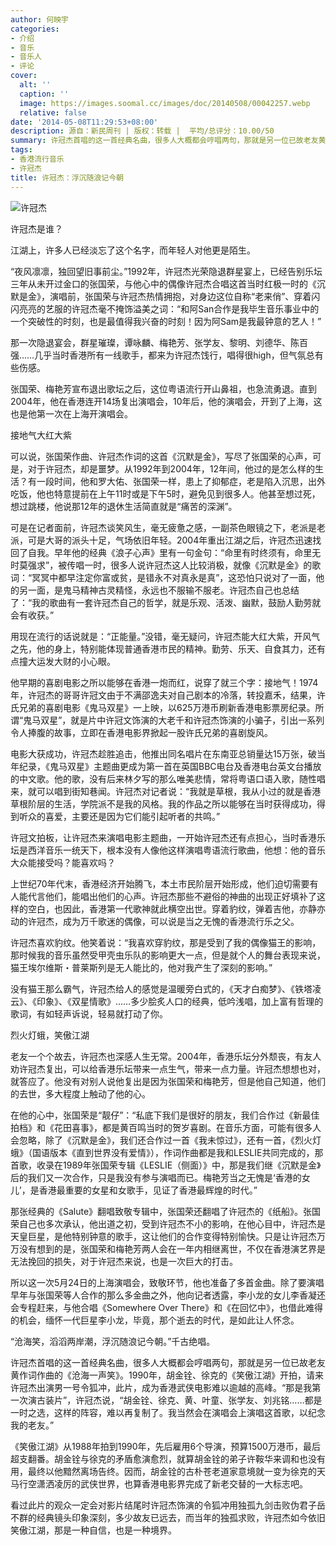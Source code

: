 ```yaml
---
author: 何映宇
categories:
- 介绍
- 音乐
- 音乐人
- 评论
cover:
  alt: ''
  caption: ''
  image: https://images.soomal.cc/images/doc/20140508/00042257.webp
  relative: false
date: '2014-05-08T11:29:53+08:00'
description: 源自：新民周刊 | 版权：转载 |  平均/总评分：10.00/50
summary: 许冠杰首唱的这一首经典名曲，很多人大概都会哼唱两句，那就是另一位已故老友黄��作词作曲的《沧海一声笑》。1990年，胡金铨、徐克的《笑傲江湖》开拍，请来许冠杰出演男一号令狐冲，此片，成为香港武侠电影难以逾越的高峰。“那是我第一次演古装片”，许冠杰说，“胡金铨、徐克、黄��、叶童、张学友、刘兆铭……都是一时之选，这样的阵容，难以再复制了……
tags:
- 香港流行音乐
- 许冠杰
title: 许冠杰：浮沉随浪记今朝
---
```


![许冠杰](https://images.soomal.cc/images/doc/20140508/00042257.webp)





许冠杰是谁？

江湖上，许多人已经淡忘了这个名字，而年轻人对他更是陌生。

“夜风凛凛，独回望旧事前尘。”1992年，许冠杰光荣隐退群星宴上，已经告别乐坛三年从未开过金口的张国荣，与他心中的偶像许冠杰合唱这首当时红极一时的《沉默是金》，演唱前，张国荣与许冠杰热情拥抱，对身边这位自称“老来俏”、穿着闪闪亮亮的艺服的许冠杰毫不掩饰溢美之词：“和阿San合作是我毕生音乐事业中的一个突破性的时刻，也是最值得我兴奋的时刻！因为阿Sam是我最钟意的艺人！”

那一次隐退宴会，群星璀璨，谭咏麟、梅艳芳、张学友、黎明、刘德华、陈百强……几乎当时香港所有一线歌手，都来为许冠杰饯行，唱得很high，但气氛总有些伤感。

张国荣、梅艳芳宣布退出歌坛之后，这位粤语流行开山鼻祖，也急流勇退。直到2004年，他在香港连开14场复出演唱会，10年后，他的演唱会，开到了上海，这也是他第一次在上海开演唱会。　

接地气大红大紫

可以说，张国荣作曲、许冠杰作词的这首《沉默是金》，写尽了张国荣的心声，可是，对于许冠杰，却是噩梦。从1992年到2004年，12年间，他过的是怎么样的生活？有一段时间，他和罗大佑、张国荣一样，患上了抑郁症，老是陷入沉思，出外吃饭，他也特意提前在上午11时或是下午5时，避免见到很多人。他甚至想过死，想过跳楼，他说那12年的退休生活简直就是“痛苦的深渊”。

可是在记者面前，许冠杰谈笑风生，毫无疲惫之感，一副茶色眼镜之下，老派是老派，可是大哥的派头十足，气场依旧年轻。2004年重出江湖之后，许冠杰迅速找回了自我。早年他的经典《浪子心声》里有一句金句：“命里有时终须有，命里无时莫强求”，被传唱一时，很多人说许冠杰这人比较消极，就像《沉默是金》的歌词：“冥冥中都早注定你富或贫，是错永不对真永是真”，这恐怕只说对了一面，他的另一面，是鬼马精神古灵精怪，永远也不服输不服老。许冠杰自己也总结了：“我的歌曲有一套许冠杰自己的哲学，就是乐观、活泼、幽默，鼓励人勤劳就会有收获。”

用现在流行的话说就是：“正能量。”没错，毫无疑问，许冠杰能大红大紫，开风气之先，他的身上，特别能体现普通香港市民的精神。勤劳、乐天、自食其力，还有点撞大运发大财的小心眼。

他早期的喜剧电影之所以能够在香港一炮而红，说穿了就三个字：接地气！1974年，许冠杰的哥哥许冠文由于不满邵逸夫对自己剧本的冷落，转投嘉禾，结果，许氏兄弟的喜剧电影《鬼马双星》一上映，以625万港币刷新香港电影票房纪录。所谓“鬼马双星”，就是片中许冠文饰演的大老千和许冠杰饰演的小骗子，引出一系列令人捧腹的故事，立即在香港电影界掀起一股许氏兄弟的喜剧旋风。

电影大获成功，许冠杰趁胜追击，他推出同名唱片在东南亚总销量达15万张，破当年纪录，《鬼马双星》主题曲更成为第一首在英国BBC电台及香港电台英文台播放的中文歌。他的歌，没有后来林夕写的那么唯美悲情，常将粤语口语入歌，随性唱来，就可以唱到街知巷闻。许冠杰对记者说：“我就是草根，我从小过的就是香港草根阶层的生活，学院派不是我的风格。我的作品之所以能够在当时获得成功，得到听众的喜爱，主要还是因为它们能引起听者的共鸣。”

许冠文拍板，让许冠杰来演唱电影主题曲，一开始许冠杰还有点担心，当时香港乐坛是西洋音乐一统天下，根本没有人像他这样演唱粤语流行歌曲，他想：他的音乐大众能接受吗？能喜欢吗？

上世纪70年代末，香港经济开始腾飞，本土市民阶层开始形成，他们迫切需要有人能代言他们，能唱出他们的心声。许冠杰那些不避俗的神曲的出现正好填补了这样的空白，也因此，香港第一代歌神就此横空出世。穿着豹纹，弹着吉他，亦静亦动的许冠杰，成为万千歌迷的偶像，可以说是当之无愧的香港流行乐之父。

许冠杰喜欢豹纹。他笑着说：“我喜欢穿豹纹，那是受到了我的偶像猫王的影响，那时候我的音乐虽然受甲壳虫乐队的影响更大一点，但是就个人的舞台表现来说，猫王埃尔维斯・普莱斯列是无人能比的，他对我产生了深刻的影响。”

没有猫王那么霸气，许冠杰给人的感觉是温暖旁白式的，《天才白痴梦》、《铁塔凌云》、《印象》、《双星情歌》……多少脍炙人口的经典，低吟浅唱，加上富有哲理的歌词，有如轻声诉说，轻易就打动了你。

烈火灯蛾，笑傲江湖

老友一个个故去，许冠杰也深感人生无常。2004年，香港乐坛分外颓丧，有友人劝许冠杰复出，可以给香港乐坛带来一点生气，带来一点力量。许冠杰想想也对，就答应了。他没有对别人说他复出是因为张国荣和梅艳芳，但是他自己知道，他们的去世，多大程度上触动了他的心。

在他的心中，张国荣是“靓仔”：“私底下我们是很好的朋友，我们合作过《新最佳拍档》和《花田喜事》，都是黄百鸣当时的贺岁喜剧。在音乐方面，可能有很多人会忽略，除了《沉默是金》，我们还合作过一首《我未惊过》，还有一首，《烈火灯蛾》（国语版本《直到世界没有爱情》），作词作曲都是我和LESLIE共同完成的，那首歌，收录在1989年张国荣专辑《LESLIE（侧面）》中，那是我们继《沉默是金》后的我们又一次合作，只是我没有参与演唱而已。梅艳芳当之无愧是‘香港的女儿’，是香港最重要的女星和女歌手，见证了香港最辉煌的时代。”

那张经典的《Salute》翻唱致敬专辑中，张国荣还翻唱了许冠杰的《纸船》。张国荣自己也多次承认，他出道之初，受到许冠杰不小的影响，在他心目中，许冠杰是天皇巨星，是他特别钟意的歌手，这让他们的合作变得特别愉快。只是让许冠杰万万没有想到的是，张国荣和梅艳芳两人会在一年内相继离世，不仅在香港演艺界是无法挽回的损失，对于许冠杰来说，也是一次巨大的打击。

所以这一次5月24日的上海演唱会，致敬环节，他也准备了多首金曲。除了要演唱早年与张国荣等人合作的那么多金曲之外，他向记者透露，李小龙的女儿李香凝还会专程赶来，与他合唱《Somewhere Over There》和《在回忆中》，也借此难得的机会，缅怀一代巨星李小龙，毕竟，那个逝去的时代，是如此让人怀念。

“沧海笑，滔滔两岸潮，浮沉随浪记今朝。”千古绝唱。

许冠杰首唱的这一首经典名曲，很多人大概都会哼唱两句，那就是另一位已故老友黄作词作曲的《沧海一声笑》。1990年，胡金铨、徐克的《笑傲江湖》开拍，请来许冠杰出演男一号令狐冲，此片，成为香港武侠电影难以逾越的高峰。“那是我第一次演古装片”，许冠杰说，“胡金铨、徐克、黄、叶童、张学友、刘兆铭……都是一时之选，这样的阵容，难以再复制了。我当然会在演唱会上演唱这首歌，以纪念我的老友。”

《笑傲江湖》从1988年拍到1990年，先后雇用6个导演，预算1500万港币，最后超支翻番。胡金铨与徐克的矛盾愈演愈烈，就算胡金铨的弟子许鞍华来调和也没有用，最终以他黯然离场告终。因而，胡金铨的古朴苍老道家意境就一变为徐克的天马行空潇洒凌厉的武侠世界，也算香港电影界完成了新老交替的一大标志吧。

看过此片的观众一定会对影片结尾时许冠杰饰演的令狐冲用独孤九剑击败伪君子岳不群的经典镜头印象深刻，多少故友已远去，而当年的独孤求败，许冠杰如今依旧笑傲江湖，那是一种自信，也是一种境界。